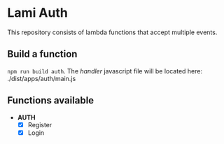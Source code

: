 #  Lami Auth
This repository consists of lambda functions that accept multiple events. 

## Build a function
`npm run build auth`. The _handler_ javascript file will be located here: ./dist/apps/auth/main.js

## Functions available
- **AUTH**
  - [X] Register
  - [X] Login
